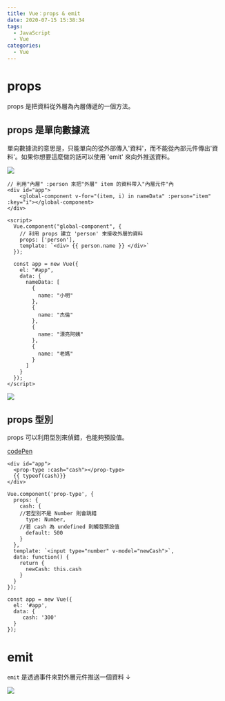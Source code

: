 ```yaml
---
title: Vue：props & emit
date: 2020-07-15 15:38:34
tags:
  - JavaScript
  - Vue
categories: 
  - Vue
---
```


# props

props 是把資料從外層為內層傳遞的一個方法。

## props 是單向數據流

單向數據流的意思是，只能單向的從外部傳入'資料'，而不能從內部元件傳出'資料'。如果你想要這麼做的話可以使用 'emit' 來向外推送資料。

![](https://i.imgur.com/J4ec9Bz.png)

<!--more-->

```
// 利用"內層" :person 來把"外層" item 的資料帶入"內層元件"內 
<div id="app">
    <global-component v-for="(item, i) in nameData" :person="item" :key="i"></global-component>
</div>

<script>
  Vue.component("global-component", {
    // 利用 props 建立 'person' 來接收外層的資料
    props: ['person'],
    template: `<div> {{ person.name }} </div>`
  });

  const app = new Vue({
    el: "#app",
    data: {
      nameData: [
        {
          name: "小明"
        },
        {
          name: "杰倫"
        },
        {
          name: "漂亮阿姨"
        },
        {
          name: "老媽"
        }
      ]
    }
  });
</script>
```

![](https://firebasestorage.googleapis.com/v0/b/cheetoblog-8edf4.appspot.com/o/Vue%2Fprops.jpg?alt=media&token=73e364d4-347b-4587-b927-7d178e07b3ca)

## props 型別

props 可以利用型別來偵錯，也能夠預設值。

[codePen](https://codepen.io/Chee7o/pen/NWxzYzK?editors=1010)

```
<div id="app">
  <prop-type :cash="cash"></prop-type>
  {{ typeof(cash)}}
</div>

Vue.component('prop-type', {
  props: {
    cash: {
    //若型別不是 Number 則會跳錯
      type: Number,
    //若 cash 為 undefined 則觸發預設值
      default: 500
    }
  },
  template: `<input type="number" v-model="newCash">`,
  data: function() {
    return {
      newCash: this.cash
    }
  }
});

const app = new Vue({
  el: '#app',
  data: {
     cash: '300'
  }
});
```

# emit

`emit` 是透過事件來對外層元件推送一個資料 ↓


![](https://firebasestorage.googleapis.com/v0/b/cheetoblog-8edf4.appspot.com/o/Vue%2Femit.jpg?alt=media&token=9b37b125-a0fb-49b0-8358-044317ec0501)